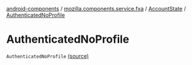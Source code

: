 [android-components](../../index.md) / [mozilla.components.service.fxa](../index.md) / [AccountState](index.md) / [AuthenticatedNoProfile](./-authenticated-no-profile.md)

# AuthenticatedNoProfile

`AuthenticatedNoProfile` [(source)](https://github.com/mozilla-mobile/android-components/blob/master/components/service/firefox-accounts/src/main/java/mozilla/components/service/fxa/FxaAccountManager.kt#L27)